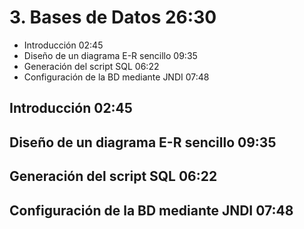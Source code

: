 # 3. Bases de Datos 26:30

* Introducción 02:45
* Diseño de un diagrama E-R sencillo 09:35
* Generación del script SQL 06:22
* Configuración de la BD mediante JNDI 07:48

## Introducción 02:45

## Diseño de un diagrama E-R sencillo 09:35

## Generación del script SQL 06:22

## Configuración de la BD mediante JNDI 07:48

